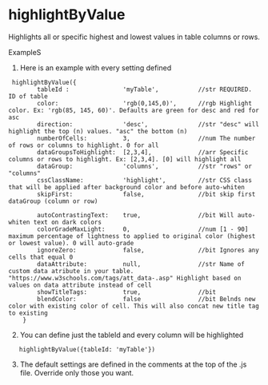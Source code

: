 # highlightByValue

Highlights all or specific highest and lowest values in table columns or rows.

ExampleS

1. Here is an example with every setting defined
```
 highlightByValue({
        tableId :               'myTable',           //str REQUIRED. ID of table
        color:                  'rgb(0,145,0)',      //rgb Highlight color. Ex: 'rgb(85, 145, 60)'. Defaults are green for desc and red for asc
        direction:              'desc',              //str "desc" will highlight the top (n) values. "asc" the bottom (n)
        numberOfCells:          3,                   //num The number of rows or columns to highlight. 0 for all 
        dataGroupsToHighlight:  [2,3,4],             //arr Specific columns or rows to highlight. Ex: [2,3,4]. [0] will highlight all
        dataGroup:              'columns',           //str "rows" or "columns"
        cssClassName:           'highlight',         //str CSS class that will be applied after background color and before auto-whiten
        skipFirst:              false,               //bit skip first dataGroup (column or row)
        
        autoContrastingText:    true,                //bit Will auto-whiten text on dark colors  
        colorGradeMaxLight:     0,                   //num [1 - 90] maximum percentage of lightness to applied to original color (highest or lowest value). 0 will auto-grade
        ignoreZero:             false,               //bit Ignores any cells that equal 0                       
        dataAttribute:          null,                //str Name of custom data atribute in your table. "https://www.w3schools.com/tags/att_data-.asp" Highlight based on values on data attribute instead of cell
        showTitleTags:          true,                //bit
        blendColor:             false                //bit Belnds new color with existing color of cell. This will also concat new title tag to existing
    }
 ```   
2. You can define just the tableId and every column will be highlighted
```
   highlightByValue({tableId: 'myTable'})
```   
3. The default settings are defined in the comments at the top of the .js file. Override only those you want.
